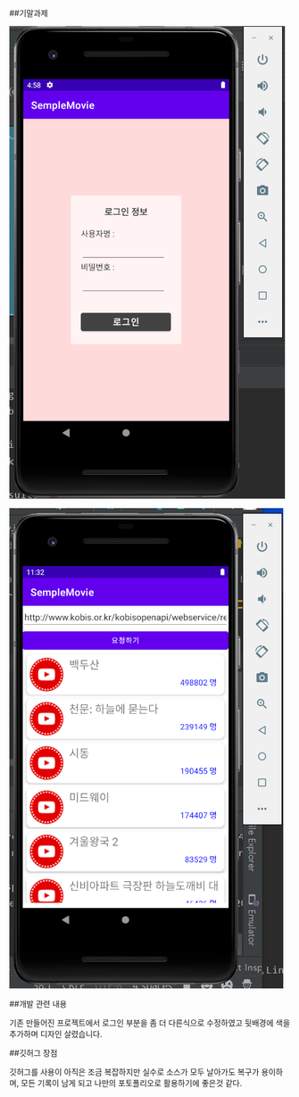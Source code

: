 ##기말과제

<img width="" height="" src="./png/로그인페이지.PNG"></img>


<img width="" height="" src="./png/메인페이지.PNG"></img>

##개발 관련 내용

기존 만들어진 프로젝트에서 로그인 부분을 좀 더 다른식으로 수정하였고 
뒷배경에 색을 추가하며 디자인 살렸습니다.


##깃허그 장점

깃허그를 사용이 아직은 조금 복잡하지만
실수로 소스가 모두 날아가도 복구가 용이하며, 모든 기록이 남게 되고
나만의 포토폴리오로 활용하기에 좋은것 같다.

